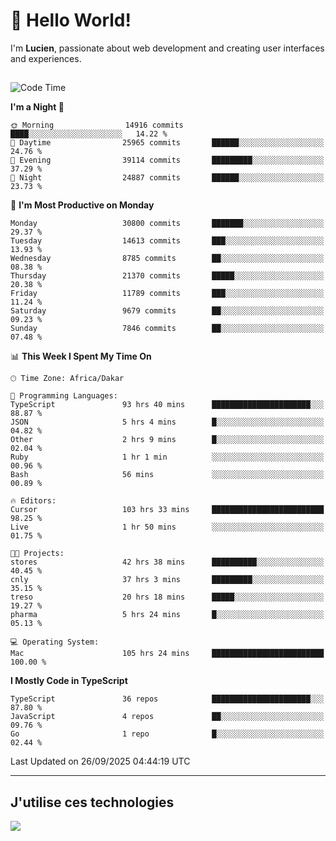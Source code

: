 # 👋 Hello World!

I'm **Lucien**, passionate about web development and creating user interfaces and experiences.

##

<!--START_SECTION:waka-->
![Code Time](http://img.shields.io/badge/Code%20Time-3%2C901%20hrs%2039%20mins-blue)

**I'm a Night 🦉** 

```text
🌞 Morning                14916 commits       ████░░░░░░░░░░░░░░░░░░░░░   14.22 % 
🌆 Daytime                25965 commits       ██████░░░░░░░░░░░░░░░░░░░   24.76 % 
🌃 Evening                39114 commits       █████████░░░░░░░░░░░░░░░░   37.29 % 
🌙 Night                  24887 commits       ██████░░░░░░░░░░░░░░░░░░░   23.73 % 
```
📅 **I'm Most Productive on Monday** 

```text
Monday                   30800 commits       ███████░░░░░░░░░░░░░░░░░░   29.37 % 
Tuesday                  14613 commits       ███░░░░░░░░░░░░░░░░░░░░░░   13.93 % 
Wednesday                8785 commits        ██░░░░░░░░░░░░░░░░░░░░░░░   08.38 % 
Thursday                 21370 commits       █████░░░░░░░░░░░░░░░░░░░░   20.38 % 
Friday                   11789 commits       ███░░░░░░░░░░░░░░░░░░░░░░   11.24 % 
Saturday                 9679 commits        ██░░░░░░░░░░░░░░░░░░░░░░░   09.23 % 
Sunday                   7846 commits        ██░░░░░░░░░░░░░░░░░░░░░░░   07.48 % 
```


📊 **This Week I Spent My Time On** 

```text
🕑︎ Time Zone: Africa/Dakar

💬 Programming Languages: 
TypeScript               93 hrs 40 mins      ██████████████████████░░░   88.87 % 
JSON                     5 hrs 4 mins        █░░░░░░░░░░░░░░░░░░░░░░░░   04.82 % 
Other                    2 hrs 9 mins        █░░░░░░░░░░░░░░░░░░░░░░░░   02.04 % 
Ruby                     1 hr 1 min          ░░░░░░░░░░░░░░░░░░░░░░░░░   00.96 % 
Bash                     56 mins             ░░░░░░░░░░░░░░░░░░░░░░░░░   00.89 % 

🔥 Editors: 
Cursor                   103 hrs 33 mins     █████████████████████████   98.25 % 
Live                     1 hr 50 mins        ░░░░░░░░░░░░░░░░░░░░░░░░░   01.75 % 

🐱‍💻 Projects: 
stores                   42 hrs 38 mins      ██████████░░░░░░░░░░░░░░░   40.45 % 
cnly                     37 hrs 3 mins       █████████░░░░░░░░░░░░░░░░   35.15 % 
treso                    20 hrs 18 mins      █████░░░░░░░░░░░░░░░░░░░░   19.27 % 
pharma                   5 hrs 24 mins       █░░░░░░░░░░░░░░░░░░░░░░░░   05.13 % 

💻 Operating System: 
Mac                      105 hrs 24 mins     █████████████████████████   100.00 % 
```

**I Mostly Code in TypeScript** 

```text
TypeScript               36 repos            ██████████████████████░░░   87.80 % 
JavaScript               4 repos             ██░░░░░░░░░░░░░░░░░░░░░░░   09.76 % 
Go                       1 repo              █░░░░░░░░░░░░░░░░░░░░░░░░   02.44 % 
```




 Last Updated on 26/09/2025 04:44:19 UTC
<!--END_SECTION:waka-->
---

## J'utilise ces technologies

<p align="left">
  <a href="https://skillicons.dev">
    <img src="https://skillicons.dev/icons?i=ts,js,go,ruby,css,scss,tailwind,react,vite,nextjs,docker,figma,ableton" />
  </a>
</p>

